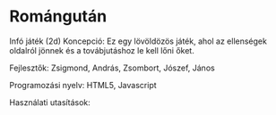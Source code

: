 # Romángután
Infó játék (2d)
Koncepció: Ez egy lövöldözös játék, ahol az ellenségek oldalról jönnek és a továbjutáshoz le kell lőni őket.

Fejlesztők:
Zsigmond, András, Zsombort, Jószef, János

Programozási nyelv: HTML5, Javascript

Használati utasítások:
